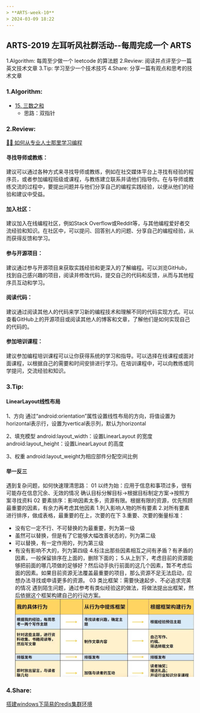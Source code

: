 ```yaml
---
> **ARTS-week-10**
> 2024-03-09 18:22
---
```



## ARTS-2019 左耳听风社群活动--每周完成一个 ARTS
1.Algorithm: 每周至少做一个 leetcode 的算法题
2.Review: 阅读并点评至少一篇英文技术文章
3.Tip: 学习至少一个技术技巧
4.Share: 分享一篇有观点和思考的技术文章

### 1.Algorithm:

- [15. 三数之和](https://leetcode.cn/submissions/detail/509893835/)  
    + 思路：双指针

### 2.Review:

[🧑‍🏫 如何从专业人士那里学习编程](https://dev.to/evergrowingdev/how-to-learn-programming-from-the-pros-3k2p)  

#### 寻找导师或教练：
建议可以通过各种方式来寻找导师或教练，例如在社交媒体平台上寻找有经验的程序员，或者参加编程班级或课程，与教练建立联系并请他们指导你。在与导师或教练交流的过程中，要提出问题并与他们分享自己的编程实践经验，以便从他们的经验和建议中受益。

#### 加入社区：
建议加入在线编程社区，例如Stack Overflow或Reddit等，与其他编程爱好者交流经验和知识。在社区中，可以提问、回答别人的问题、分享自己的编程经验，从而获得反馈和学习。

#### 参与开源项目：
建议通过参与开源项目来获取实践经验和更深入的了解编程。可以浏览GitHub，找到自己感兴趣的项目，阅读并修改代码，提交自己的代码和反馈，从而与其他程序员互动和学习。

#### 阅读代码：
建议通过阅读其他人的代码来学习新的编程技术和理解不同的代码实现方式。可以查看GitHub上的开源项目或阅读其他人的博客和文章，了解他们是如何实现自己的代码的。

#### 参加培训课程：
建议参加编程培训课程可以让你获得系统的学习和指导。可以选择在线课程或面对面课程，以根据自己的需要和时间安排进行学习。在培训课程中，可以向教练或同学提问，交流经验和知识。

### 3.Tip:

#### LinearLayout线性布局
1、方向
通过“android:orientation”属性设置线性布局的方向，将值设置为horizontal表示行，设置为vertical表示列，默认为horizontal

2、填充模型
android:layout_width：设置LinearLayout 的宽度
android:layout_height：设置LinearLayout 的高度

3、权重
android:layout_weight为相应部件分配空间比例

#### 举一反三
遇到复杂问题，如何快速理清思路：
01 以终为始：应用于信息和事项过多，很有可能存在信息冗余、无效的情况
确认目标分解目标->根据目标制定方案->按照方案寻找资料
02 要素排序：影响因素太多，资源有限。根据有限的资源，优先照顾最重要的因素，有余力再考虑其他因素
1.列入影响人物的所有要素
2.对所有要素进行排序，做成表格，最重要的在上，次要的在下
3.重要、次要的衡量标准：
 - 没有它一定不行、不可替换的为最重要，列为第一级
 - 虽然可以替换，但是有了它能够大幅改善状态的，列为第二级 
 - 可以替换，有一定作用的，列为第三级
 - 有没有影响不大的，列为第四级
4.标注出那些因素相互之间有矛盾？有矛盾的因素，一般保留排序在上面的，删除下面的；
5.从上到下，考虑目前的资源能够把前面的哪几项做的足够好？然后动手执行前面的这几个因素，暂不考虑后面的因素。如果目前资源无法覆盖最重要的项目，那么资源不足无法启动，应想办法寻找或申请更多的资源。
03 类比框架：需要快速起步、不必追求完美的情况
遇到陌生问题，通过参考有类似经验这的做法，将做法提出出框架，然后依据这个框架构建自己的行动方案。
![An image](./images/ARTS-week-10-1.jpg)

### 4.Share:

[搭建windows下简易的redis集群环境](https://blog.csdn.net/KenZhang1031/article/details/111081943)